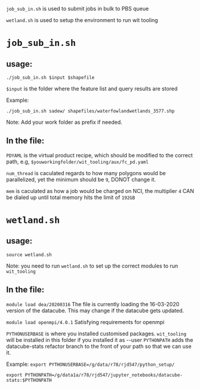 `job_sub_in.sh` is used to submit jobs in bulk to PBS queue

`wetland.sh` is used to setup the environment to run wit tooling

`job_sub_in.sh`
=============

usage: 
-----

`./job_sub_in.sh $input $shapefile`

`$input` is the folder where the feature list and query results are stored

Example:

`./job_sub_in.sh sadew/ shapefiles/waterfowlandwetlands_3577.shp`

Note: Add your work folder as prefix if needed.

In the file:
-----------

`PDYAML` is the virtual product recipe, which should be modified to the correct path, e.g, `$youworkingfolder/wit_tooling/aux/fc_pd.yaml`

`num_thread` is caculated regards to how many polygons would be parallelized, yet the minimum should be `9`, DONOT change it.

`mem` is caculated as how a job would be charged on NCI, the multiplier `4` CAN be dialed up until total memory hits the limit of `192GB`

`wetland.sh`
============

usage: 
-----
`source wetland.sh`

Note: you need to run `wetland.sh` to set up the correct modules to run `wit_tooling`

In the file: 
-----

`module load dea/20200316` The file is currently loading the 16-03-2020 version of the datacube. This may change if the datacube gets updated.

`module load openmpi/4.0.1` Satisfying requirements for openmpi

`PYTHONUSERBASE` is where you installed customised packages. `wit_tooling` will be installed in this folder if you installed it as --user
`PYTHONPATH` adds the datacube-stats refactor branch to the front of your path so that we can use it.

Example:
`export PYTHONUSERBASE=/g/data/r78/rjd547/python_setup/`

`export PYTHONPATH=/g/data1a/r78/rjd547/jupyter_notebooks/datacube-stats:$PYTHONPATH`

